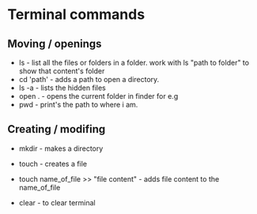 # Terminal commands

## Moving / openings ##
- ls - list all the files or folders in a folder. work with ls "path to folder" to show that content's folder
- cd 'path' - adds a path to open a directory.
- ls -a - lists the hidden files
- open . - opens the current folder in finder for e.g
- pwd - print's the path to where i am.

## Creating / modifing ##
- mkdir - makes a directory
- touch - creates a file
- touch name_of_file >> "file content" - adds file content to the name_of_file

- clear - to clear terminal